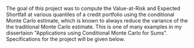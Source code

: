 The goal of this project was to compute the Value-at-Risk and Expected Shortfall at various quantiles of a credit portfolio using the conditional Monte Carlo estimate, which is known to always reduce the variance of the the traditional Monte Carlo estimate. This is one of many examples in my dissertaion "Applications using Conditional Monte Carlo for Sums". Specifications for the project will be given below.

